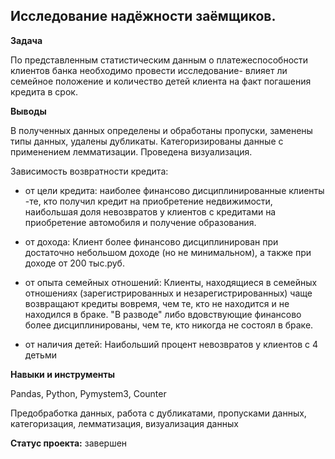## Исследование надёжности заёмщиков.


**Задача**   

По представленным статистическим данным о платежеспособности клиентов банка необходимо провести исследование- влияет ли семейное положение и количество детей клиента на факт погашения кредита в срок. 


**Выводы**


В полученных данных определены и обработаны пропуски, заменены типы данных, удалены дубликаты. Категоризированы данные с применением лемматизации. Проведена визуализация.

Зависимость возвратности кредита:

- от цели кредита: наиболее финансово дисциплинированные  клиенты -те, кто получил кредит на приобретение недвижимости, наибольшая доля невозвратов у клиентов с кредитами на приобретение автомобиля и получение образования.

- от дохода: Клиент более финансово дисциплинирован при достаточно небольшом доходе (но не минимальном), а также при доходе от 200 тыс.руб.

- от опыта семейных отношений: Клиенты, находящиеся в семейных отношениях (зарегистрированных и незарегистрированных) чаще возвращают кредиты вовремя, чем те, кто не находится и не находился в браке. "В разводе" либо вдовствующие финансово более дисциплинированы, чем те, кто никогда не состоял в браке.

- от наличия детей: Наибольший процент невозвратов у клиентов с 4 детьми


**Навыки и инструменты**  


Pandas, Python, Pymystem3, Counter


Предобработка данных, работа с дубликатами, пропусками данных, категоризация, лемматизация, визуализация данных


**Статус проекта:** завершен